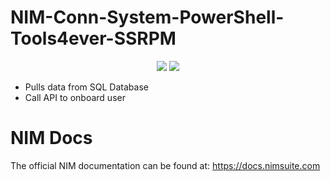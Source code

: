 # NIM-Conn-System-PowerShell-Tools4ever-SSRPM
<p align="center">
  <img src="https://www.tools4ever.com/wp-content/uploads/2020/07/T4E2020-tagline.svg">
  <img src="https://2n3o0o1hkd9u2g92563kh63s-wpengine.netdna-ssl.com/wp-content/uploads/2020/10/logo_ssrpm.svg">
</p>

- Pulls data from SQL Database
- Call API to onboard user


# NIM Docs
The official NIM documentation can be found at: https://docs.nimsuite.com

